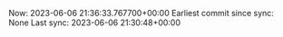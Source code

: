 Now: 2023-06-06 21:36:33.767700+00:00 Earliest commit since sync: None Last sync: 2023-06-06 21:30:48+00:00
